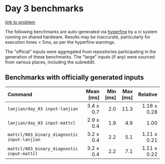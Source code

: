 # Day 3 benchmarks

[link to problem](http://adventofcode.com/2021/day/3)

The following benchmarks are auto-generated via [hyperfine](https://github.com/sharkdp/hyperfine) by a ci system running on shared hardware. Results may be inaccurate, particularly for execution times < 5ms, as per the hyperfine warnings.

The "official" inputs were aggregated from repositories participating in the generation of these benchmarks. The "large" inputs (if any) were sourced from various places, including the subreddit.

## Benchmarks with officially generated inputs
| Command | Mean [ms] | Min [ms] | Max [ms] | Relative |
|:---|---:|---:|---:|---:|
| `lanjian/day_03 input-lanjian` | 3.4 ± 0.7 | 2.0 | 11.3 | 1.16 ± 0.28 |
| `lanjian/day_03 input-mattcl` | 2.9 ± 0.4 | 1.9 | 4.9 | 1.00 |
| `mattcl/003_binary_diagnostic input-lanjian` | 3.2 ± 0.4 | 2.2 | 5.1 | 1.11 ± 0.21 |
| `mattcl/003_binary_diagnostic input-mattcl` | 3.2 ± 0.4 | 2.2 | 7.1 | 1.11 ± 0.22 |
